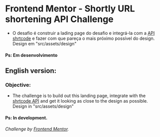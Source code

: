 # Frontend Mentor - Shortly URL shortening API Challenge

* O desafio é construir a lading page do desafio e integrá-la com a [API shrtcode](https://app.shrtco.de/) e fazer com que pareça o mais próximo possível do design. Design em "src/assets/design"

#### Ps: Em desenvolvimento

## English version:
### Objective:
* The challenge is to build out this landing page, integrate with the [shrtcode API](https://app.shrtco.de/) and get it looking as close to the design as possible. Design in "src/assets/design"

#### Ps: In development.

###### Challenge by <a href="https://www.frontendmentor.io?ref=challenge" target="_blank">Frontend Mentor</a>. 